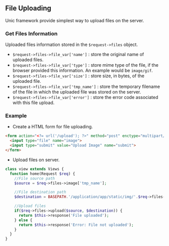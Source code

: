 ## File Uploading

  Unic framework provide simplest way to upload files on the server.

### Get Files Information

  Uploaded files information stored in the `$request->files` object.

  - `$request->files->file_var['name']` : store the original name of uploaded files.
  - `$request->files->file_var['type']` : store mime type of the file, if the browser provided this information. An example would be `image/gif`.
  - `$request->files->file_var['size']` : store size, in bytes, of the uploaded file.
  - `$request->files->file_var['tmp_name']` : store the temporary filename of the file in which the uploaded file was stored on the server.
  - `$request->files->file_var['error']` : store the error code associated with this file upload.

### Example

  - Create a HTML form for file uploading.

```html
<form action="<?= url('/upload'); ?>" method="post" enctype="multipart/form-data">
  <input type="file" name="image">
  <input type="submit" value="Upload Image" name="submit">
</form>
```
  - Upload files on server.

```php
class view extends Views {
  function home(Request $req) {
    //File source path
    $source = $req->files->image['tmp_name'];

    //File destination path
    $destination = BASEPATH.'/application/app/static/img/'.$req->files->image['name'];

    //Upload files
    if($req->files->upload($source, $destination)) {
      return $this->response('File uploaded');
    } else {
      return $this->response('Error: File not uploaded');
    }
  }
}
```
